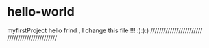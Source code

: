 # hello-world
myfirstProject
hello frind , 
I change this file !!! :):):)
////////////////////////
///////////////////////
